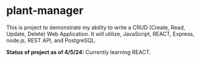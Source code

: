 # plant-manager

This is project to demonstrate my ability to write a CRUD (Create, Read, Update, Delete) Web Application. It will utilize, JavaScript, REACT, Express, node.js, REST API, and PostgreSQL.

**Status of project as of 4/5/24:** Currently learning REACT.